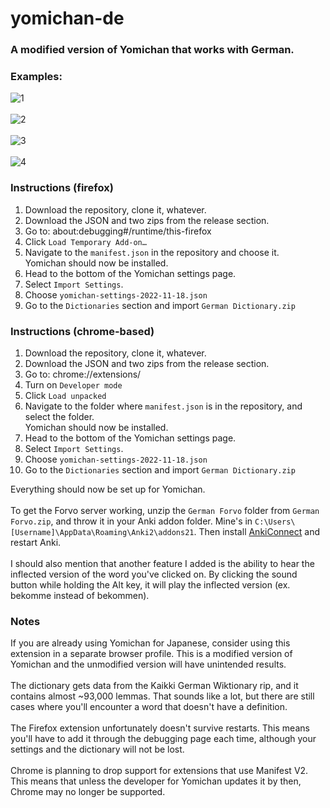 # yomichan-de

<h3>A modified version of Yomichan that works with German.</h3>
 
<h3>Examples:</h3>
 
![1](https://user-images.githubusercontent.com/83692925/202674855-aaf43c6f-1db1-4db9-ad4b-47909ed6adb7.png)
<br><br>
![2](https://user-images.githubusercontent.com/83692925/202674917-36faf680-2dca-4f48-9804-3f31b902c975.png)
<br><br>
![3](https://user-images.githubusercontent.com/83692925/202675062-ad0e30c1-e07d-4e45-ac45-aa2742922e01.png)
<br><br>
![4](https://user-images.githubusercontent.com/83692925/202675134-f8e41a3e-4353-4e62-a5f2-b36e25d68d57.png)

<h3>Instructions (firefox)</h3>
<ol>
 <li>Download the repository, clone it, whatever.</li>
 <li>Download the JSON and two zips from the release section.</li>
 <li>Go to: about:debugging#/runtime/this-firefox</li>
 <li>Click <code>Load Temporary Add-on…</code></li>
 <li>Navigate to the <code>manifest.json</code> in the repository and choose it.
  <br>Yomichan should now be installed.
 </li>
 <li>Head to the bottom of the Yomichan settings page.</li>
 <li>Select <code>Import Settings</code>.</li>
 <li>Choose <code>yomichan-settings-2022-11-18.json</code></li>
 <li>Go to the <code>Dictionaries</code> section and import <code>German Dictionary.zip</code></li>
</ol>

<h3>Instructions (chrome-based)</h3>
<ol>
 <li>Download the repository, clone it, whatever.</li>
 <li>Download the JSON and two zips from the release section.</li>
 <li>Go to: chrome://extensions/</li>
 <li>Turn on <code>Developer mode</code></li>
 <li>Click <code>Load unpacked</code></li>
 <li>Navigate to the folder where <code>manifest.json</code> is in the repository, and select the folder.
  <br>Yomichan should now be installed.
 </li>
 <li>Head to the bottom of the Yomichan settings page.</li>
 <li>Select <code>Import Settings</code>.</li>
 <li>Choose <code>yomichan-settings-2022-11-18.json</code></li>
 <li>Go to the <code>Dictionaries</code> section and import <code>German Dictionary.zip</code></li>
</ol>

Everything should now be set up for Yomichan.
<br><br>
To get the Forvo server working, unzip the `German Forvo` folder from `German Forvo.zip`, and throw it in your Anki addon folder.
Mine's in `C:\Users\[Username]\AppData\Roaming\Anki2\addons21`.
Then install <a href="https://ankiweb.net/shared/info/2055492159">AnkiConnect</a> and restart Anki.
<br><br>
I should also mention that another feature I added is the ability to hear the inflected version of the word you've clicked on. By clicking the sound button while holding the Alt key, it will play the inflected version (ex. bekomme instead of bekommen).

<h3>Notes</h3>
If you are already using Yomichan for Japanese, consider using this extension in a separate browser profile. This is a modified version of Yomichan and the unmodified version will have unintended results.
<br><br>
The dictionary gets data from the Kaikki German Wiktionary rip, and it contains almost ~93,000 lemmas. That sounds like a lot, but there are still cases where you'll encounter a word that doesn't have a definition.
<br><br>
The Firefox extension unfortunately doesn't survive restarts. This means you'll have to add it through the debugging page each time, although your settings and the dictionary will not be lost.
<br><br>
Chrome is planning to drop support for extensions that use Manifest V2. This means that unless the developer for Yomichan updates it by then, Chrome may no longer be supported.
